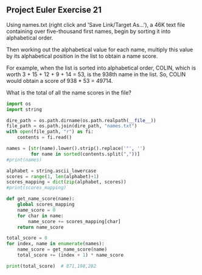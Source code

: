 ## Project Euler Exercise 21

Using names.txt (right click and 'Save Link/Target As...'),
a 46K text file containing over five-thousand first names,
begin by sorting it into alphabetical order.

Then working out the alphabetical value for each name,
multiply this value by its alphabetical position in the list to obtain a name score.

For example, when the list is sorted into alphabetical order,
COLIN, which is worth 3 + 15 + 12 + 9 + 14 = 53, is the 938th name in the list.
So, COLIN would obtain a score of 938 * 53 = 49714.

What is the total of all the name scores in the file?

```python
import os
import string

dire_path = os.path.dirname(os.path.realpath(__file__))
file_path = os.path.join(dire_path, "names.txt")
with open(file_path, "r") as fi:
    contents = fi.read()

names = [str(name).lower().strip().replace('"', '')
         for name in sorted(contents.split(","))]
#print(names)

alphabet = string.ascii_lowercase
scores = range(1, len(alphabet)+1)
scores_mapping = dict(zip(alphabet, scores))
#print(scores_mapping)

def get_name_score(name):
    global scores_mapping
    name_score = 0
    for char in name:
        name_score += scores_mapping[char]
    return name_score

total_score = 0
for index, name in enumerate(names):
    name_score = get_name_score(name)
    total_score += (index + 1) * name_score

print(total_score)  # 871,198,282
```
